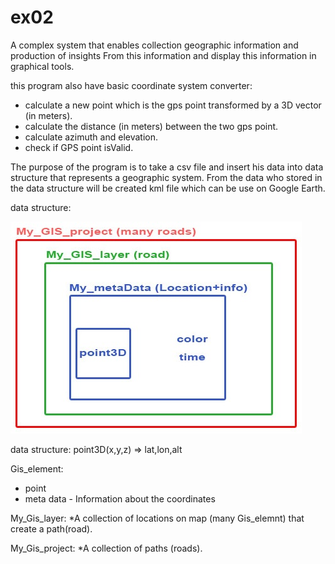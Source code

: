 # ex02
A complex system that enables collection geographic information and production of insights From this information and display this information in graphical tools.

this program also have basic coordinate system converter:
* calculate a new point which is the gps point transformed by a 3D vector (in meters).
* calculate the distance (in meters) between the two gps point. 
* calculate azimuth and elevation.
* check if GPS point isValid.

The purpose of the program is to take a csv file and insert his data into data structure that represents a geographic system. 
From the data who stored in the data structure
will be created kml file which can be use on Google Earth.

data structure:

![](pic/ex2.jpg)


data structure:
point3D(x,y,z) => lat,lon,alt

Gis_element:
* point
* meta data - Information about the coordinates

My_Gis_layer:
*A collection of locations on map (many Gis_elemnt) that create a path(road).

My_Gis_project:
*A collection of paths (roads).


